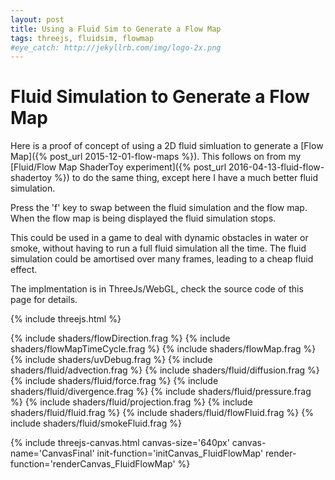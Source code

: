 ```yaml
---
layout: post
title: Using a Fluid Sim to Generate a Flow Map
tags: threejs, fluidsim, flowmap
#eye_catch: http://jekyllrb.com/img/logo-2x.png
---
```



# Fluid Simulation to Generate a Flow Map

Here is a proof of concept of using a 2D fluid simluation to generate a [Flow Map]({% post_url 2015-12-01-flow-maps %}). This follows on from my [Fluid/Flow Map ShaderToy experiment]({% post_url 2016-04-13-fluid-flow-shadertoy %}) to do the same thing, except here I have a much better fluid simulation.

Press the 'f' key to swap between the fluid simulation and the flow map. When the flow map is being displayed the fluid simulation stops. 

This could be used in a game to deal with dynamic obstacles in water or smoke, without having to run a full fluid simulation all the time. The fluid simulation could be amortised over many frames, leading to a cheap fluid effect.

The implmentation is in ThreeJs/WebGL, check the source code of this page for details.

 
<!--more-->


{% include threejs.html %}

{% include shaders/flowDirection.frag %}
{% include shaders/flowMapTimeCycle.frag %}
{% include shaders/flowMap.frag %}
{% include shaders/uvDebug.frag %}
{% include shaders/fluid/advection.frag %}
{% include shaders/fluid/diffusion.frag %}
{% include shaders/fluid/force.frag %}
{% include shaders/fluid/divergence.frag %}
{% include shaders/fluid/pressure.frag %}
{% include shaders/fluid/projection.frag %}
{% include shaders/fluid/fluid.frag %}
{% include shaders/fluid/flowFluid.frag %}
{% include shaders/fluid/smokeFluid.frag %}

<script src="{{ '/js/DoubleBufferedRenderTarget.js'' | prepend: site.assetsurl }}"></script>

<script>

var waterTexture = new THREE.TextureLoader().load('{{ site.assetsurl }}/images/textures/water.jpg');

var fullScreenMesh;
var currentMaterial = 0;
var fluidFlowMaterial;
var smokeFlowMaterial;

var onKeyDown = function(event) {
    if( event.keyCode!='F'.charCodeAt(0) ) return;
    if( currentMaterial == 0 ) fullScreenMesh.material = fluidFlowMaterial;
    else if( currentMaterial == 1 ) fullScreenMesh.material = smokeFlowMaterial;
    fullScreenMesh.material.needsUpdate = true;
    currentMaterial = (currentMaterial+1)%2;
}

document.addEventListener('keydown', onKeyDown, false);

function initCanvas_FluidFlowMap( threeContext )
{
    var targetOptions = { type: THREE.FloatType }; 
    threeContext.velocityTargets = new DoubleBufferedRenderTarget();
    threeContext.pressureTargets = new DoubleBufferedRenderTarget();
    threeContext.divergenceTarget = new THREE.WebGLRenderTarget( 512, 512, targetOptions );
    threeContext.fluidTarget = new THREE.WebGLRenderTarget(512, 512, targetOptions );
    
    
    var defaultUniforms = {
      time: { type: "f", value: 0.0 },
      timeDelta: { type: "f", value: 0.0 },
      texelSize: { type: "v2", value: new THREE.Vector2(1.0/512.0,1.0/512.0) },
      minFilter: THREE.LinearFilter,
      magFilter: THREE.LinearFilter,
      depthBuffer: false,
      generateMipMaps: false  
    };
    
    // Advection
    var uniformsVelocity = {
      velocityField: { type: "t", value: null },
    };
    
    var uniformsVelocityDivergencePressure = {
      velocityField: { type: "t", value: null },
      divergenceField: { type: "t", value: threeContext.divergenceTarget.texture },
      pressureField: { type: "t", value: null },
    };

    threeContext.advectionUniforms = Object.extend( Object.clone(defaultUniforms), uniformsVelocity );
    threeContext.advectionScene = createFullScreenQuadScene( "passthroughVert", "advectionFrag", threeContext.advectionUniforms );
    
    // Diffusion
    threeContext.diffusionUniforms = Object.extend( Object.clone(defaultUniforms), uniformsVelocity );
    threeContext.diffusionScene = createFullScreenQuadScene( "passthroughVert", "diffusionFrag", threeContext.diffusionUniforms );
    
    // Force
    threeContext.forceUniforms = Object.extend( Object.clone(defaultUniforms), uniformsVelocity );
    threeContext.forceScene = createFullScreenQuadScene( "passthroughVert", "forceFrag", threeContext.forceUniforms );
        
    // Divergence
    threeContext.divergenceUniforms = Object.extend( Object.clone(defaultUniforms), uniformsVelocity );
    threeContext.divergenceScene = createFullScreenQuadScene( "passthroughVert", "divergenceFrag", threeContext.divergenceUniforms );

    // Pressure
    threeContext.pressureUniforms = Object.extend( Object.clone(defaultUniforms), uniformsVelocityDivergencePressure );
    threeContext.pressureScene = createFullScreenQuadScene( "passthroughVert", "pressureFrag", threeContext.pressureUniforms );

    // Projection
    threeContext.projectionUniforms = Object.extend( Object.clone(defaultUniforms), uniformsVelocityDivergencePressure );
    threeContext.projectionScene = createFullScreenQuadScene( "passthroughVert", "projectionFrag", threeContext.projectionUniforms );
    
    threeContext.uniforms = {
      velocityField: { type: "t", value: null },
      divergenceField: { type: "t", value: threeContext.divergenceTarget.texture },
      pressureField: { type: "t", value: null },
      texture: { type: "t", value: waterTexture },
      minFilter: THREE.LinearFilter,
      magFilter: THREE.LinearFilter,
      depthBuffer: false,
      generateMipMaps: false  
    };

    threeContext.renderer.autoClear = false;
    threeContext.uniforms.texture.value.wrapS = threeContext.uniforms.texture.value.wrapT = THREE.RepeatWrapping;
    
    threeContext.initFullScreenCanvas( 'passthroughVert', 'smokeFluidFrag' );
    
    fullScreenMesh = threeContext.scene.getObjectByName("FullScreenQuad");
    fluidFlowMaterial = createMaterial('passthroughVert', 'flowFluidFrag', threeContext.uniforms);
    smokeFlowMaterial = createMaterial('passthroughVert', 'smokeFluidFrag', threeContext.uniforms);

}



function renderCanvas_FluidFlowMap( threeContext )
{
    if( currentMaterial == 1 ) return; // Don't update the fluid if we're rendering the flow map
  
    threeContext.updateDefaultUniforms( this.advectionUniforms );
    threeContext.updateDefaultUniforms( this.diffusionUniforms );
    threeContext.updateDefaultUniforms( this.forceUniforms );
    threeContext.updateDefaultUniforms( this.divergenceUniforms );
    threeContext.updateDefaultUniforms( this.pressureUniforms );
    threeContext.updateDefaultUniforms( this.projectionUniforms );
    
    // ---- Advection ----
    threeContext.advectionUniforms.velocityField.value = threeContext.velocityTargets.getSource().texture;
    threeContext.renderer.render( threeContext.advectionScene, threeContext.camera, threeContext.velocityTargets.getTarget(), false );
    threeContext.velocityTargets.swap();
        
    // ---- Diffusion ----
    /*
    for( i=0; i<1; i++ ) {
        this.diffusionUniforms.velocityField.value = threeContext.velocityTargets.getSource().texture;
        threeContext.renderer.render( threeContext.diffusionScene, threeContext.camera, threeContext.velocityTargets.getTarget(), false );
        
        threeContext.velocityTargets.swap();
    }*/
    
    // ---- Force ----    
    threeContext.forceUniforms.velocityField.value = threeContext.velocityTargets.getSource().texture;
    threeContext.renderer.render( threeContext.forceScene, threeContext.camera, threeContext.velocityTargets.getTarget(), false );
    threeContext.velocityTargets.swap();
    
    // ---- Divergence ----
    threeContext.divergenceUniforms.velocityField.value = threeContext.velocityTargets.getSource().texture; 
    threeContext.renderer.render( threeContext.divergenceScene, threeContext.camera, threeContext.divergenceTarget, false );
    
    // ---- Pressure ----
    this.pressureUniforms.velocityField.value = threeContext.velocityTargets.getSource().texture;
           
    for( i=0; i<50; i++ ) {
        this.pressureUniforms.pressureField.value = threeContext.pressureTargets.getSource().texture;
        threeContext.renderer.render( threeContext.pressureScene, threeContext.camera, threeContext.pressureTargets.getTarget(), false );
        threeContext.pressureTargets.swap();
    }
    
    // ---- Projection ----
    this.projectionUniforms.velocityField.value = threeContext.velocityTargets.getSource().texture;
    this.projectionUniforms.pressureField.value = threeContext.pressureTargets.getTarget().texture;
    threeContext.renderer.render( threeContext.projectionScene, threeContext.camera, threeContext.velocityTargets.getTarget(), false );
    threeContext.velocityTargets.swap();
    
    threeContext.uniforms.velocityField.value = threeContext.velocityTargets.getSource().texture;
    threeContext.uniforms.pressureField.value = threeContext.pressureTargets.getTarget().texture;
}

</script>



{% include threejs-canvas.html canvas-size='640px' canvas-name='CanvasFinal' init-function='initCanvas_FluidFlowMap' render-function='renderCanvas_FluidFlowMap' %}